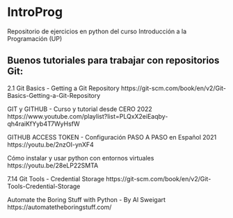 ﻿<h1>IntroProg</h1>
<p>
Repositorio de ejercicios en python del curso Introducción a la Programación (UP)
</p>
<h2>
Buenos tutoriales para trabajar con repositorios Git:
</h2>
<p>
2.1 Git Basics - Getting a Git Repository
https://git-scm.com/book/en/v2/Git-Basics-Getting-a-Git-Repository
</p>
<p>
GIT y GITHUB - Curso y tutorial desde CERO 2022
https://www.youtube.com/playlist?list=PLQxX2eiEaqby-qh4raiKfYyb4T7WyHsfW
</p>
<p>
GITHUB ACCESS TOKEN - Configuración PASO A PASO en Español 2021
https://youtu.be/2nzOI-ynXF4
</p>
<p>
Cómo instalar y usar python con entornos virtuales
https://youtu.be/28eLP22SMTA
</p>
<p>
7.14 Git Tools - Credential Storage
https://git-scm.com/book/en/v2/Git-Tools-Credential-Storage
</p>
<p>
Automate the Boring Stuff with Python - By Al Sweigart
https://automatetheboringstuff.com/
</p>
